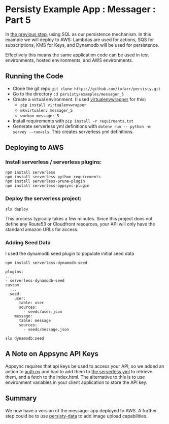 # Persisty Example App : Messager : Part 5

In [the previous step](../messager_5), using SQL as our persistence mechanism.
In this example we will deploy to AWS: Lambdas are used for actions, SQS for 
subscriptions, KMS for Keys, and Dynamodb will be used for persistence.

Effectively this means the same application code can be used in test environments,
hosted environments, and AWS environments.

## Running the Code

* Clone the git repo `git clone https://github.com/tofarr/persisty.git`
* Go to the directory `cd persisty/examples/messager_5`
* Create a virtual environment. (I used [virtualenvwrapper](https://virtualenvwrapper.readthedocs.io/en/latest/)
  for this)
  * `pip install virtualenvwrapper`
  * `mkvirtualenv messager_5`
  * `workon messager_5`
* Install requirements with `pip install -r requirments.txt`
* Generate serverless yml definitions with `dotenv run -- python -m servey --run=sls`. This creates serverless yml definitions.

## Deploying to AWS

### Install serverless / serverless plugins:

```
npm install serverless
npm install serverless-python-requirements
npm install serverless-prune-plugin
npm install serverless-appsync-plugin
```

### Deploy the serverless project:

`sls deploy`


This process typically takes a few minutes. Since this project does not define any Route53 or Cloudfront resources,
your API will only have the standard amazon URLs for access.

### Adding Seed Data

I used the dynamodb seed plugin to populate initial seed data

`npm install serverless-dynamodb-seed`
```
plugins:
...
- serverless-dynamodb-seed
custom:
  ...
  seed:
    user:
      table: user
      sources:
        - seeds/user.json
    message:
      table: message
      sources:
        - seeds/message.json
```

`sls dynamodb:seed`

## A Note on Appsync API Keys

Appsync requires that api keys be used to access your API, so we added an action to [auth.py](messager/actions/auth.py)
and had to add them to [the serverless yml](serverless_appsync_role_statements.yml)
to retrieve them, and a fetch to the index.html. The alternative to this is to use environment variables in your client
application to store the API key.

## Summary

We now have a version of the messager app deployed to AWS. A further step could be to use
[persisty-data](https://github.com/tofarr/persisty-data) to add image upload capabilities.
